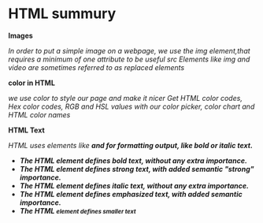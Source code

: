 #  HTML summury

**Images** 

*In order to put a simple image on a webpage, we use the img element,that requires a minimum of one attribute to be useful src Elements like img and video are sometimes referred to as replaced elements*

**color in HTML**

*we use color to style our page and make it nicer Get HTML color codes, Hex color codes, RGB and HSL values with our color picker, color chart and HTML color names*


**HTML Text**

*HTML uses elements like <b> and <i> for formatting output, like bold or italic text.*

- The HTML <b> element defines bold text, without any extra importance.
- The HTML <strong> element defines strong text, with added semantic "strong" importance.
- The HTML <i> element defines italic text, without any extra importance.
- The HTML <em> element defines emphasized text, with added semantic importance.
- The HTML <small> element defines smaller text

